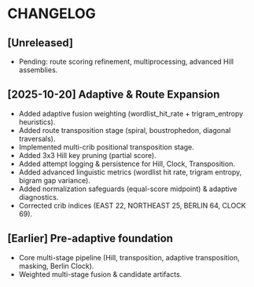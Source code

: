 # CHANGELOG

## [Unreleased]
- Pending: route scoring refinement, multiprocessing, advanced Hill assemblies.

## [2025-10-20] Adaptive & Route Expansion
- Added adaptive fusion weighting (wordlist_hit_rate + trigram_entropy heuristics).
- Added route transposition stage (spiral, boustrophedon, diagonal traversals).
- Implemented multi-crib positional transposition stage.
- Added 3x3 Hill key pruning (partial score).
- Added attempt logging & persistence for Hill, Clock, Transposition.
- Added advanced linguistic metrics (wordlist hit rate, trigram entropy, bigram gap variance).
- Added normalization safeguards (equal-score midpoint) & adaptive diagnostics.
- Corrected crib indices (EAST 22, NORTHEAST 25, BERLIN 64, CLOCK 69).

## [Earlier] Pre-adaptive foundation
- Core multi-stage pipeline (Hill, transposition, adaptive transposition, masking, Berlin Clock).
- Weighted multi-stage fusion & candidate artifacts.
